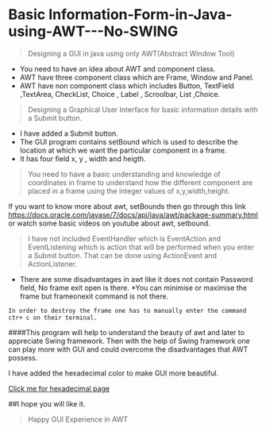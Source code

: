 # Basic Information-Form-in-Java-using-AWT---No-SWING
> Designing a GUI in java using only AWT(Abstract Window Tool)
 * You need to have an idea about AWT and component class.
 * AWT have three component class which are Frame, Window and Panel.
 * AWT have non component class which includes Button, TextField ,TextArea, CheckList, Choice , Label , Scroolbar, List ,Choice.
> Designing a Graphical User Interface for basic information details with a Submit button.
 * I have added a Submit button.
 * The GUI program contains setBound which is used to describe the location at which we want the particular component in a frame.
 * It has four field x, y , width and heigth.
> You need to have a basic understanding and knowledge of coordinates in frame to understand how the different component are placed in a 
frame using the integer values of x,y,width,height.

If you want to know more about awt, setBounds then go through this link https://docs.oracle.com/javase/7/docs/api/java/awt/package-summary.html or watch some basic videos on youtube about awt, setbound.

> I have not included EventHandler which is EventAction and EventListening which is action that will be performed when you enter a Submit button. 
> That can be done using ActionEvent and ActionListener.
 * There are some disadvantages in awt like it does not contain Password field, No frame exit open is there.
 *You can minimise or maximise the frame but frameonexit command is not there.
```
In order to destroy the frame one has to manually enter the command ctr+ c on their terminal.
```
####This program will help to understand the beauty of awt and later to appreciate Swing framework. Then with the help of Swing framework one can play more with GUI and could overcome the disadvantages that AWT possess.

I have added the hexadecimal color to make GUI more beautiful.


[Click me for hexadecimal page](https://www.color-hex.com/)

##I hope you will like it.

> Happy GUI Experience in AWT
